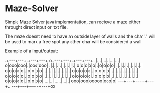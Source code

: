 # Maze-Solver

Simple Maze Solver java implementation, can recieve a maze either throught direct input or .txt file.

The maze doesnt need to have an outside layer of walls and the char '.' will be used to mark a free spot
any other char will be considered a wall.

Example of a input/output:

.+---+---+.+---+---+            o+---+---+.+---+---+
.|...|...|.|...|...|            o|ooo|ooo|.|ooo|ooo|
.|.|.|.|.|.|.|.|.|.|            o|o|o|o|o|.|o|o|o|o|
.|.|.|.|.|.|.|.|.|.|            o|o|o|o|o|.|o|o|o|o|
.|.|.|.|.|.|.|.|.|.|            o|o|o|o|o|.|o|o|o|o|
.|.|.|.|.|.|.|.|.|.|            o|o|o|o|o|.|o|o|o|o|
.|.|.|.|.|.|.|.|.|.|            o|o|o|o|o|.|o|o|o|o|
.|.|.|.|.|.|.|.|.|.|            o|o|o|o|o|.|o|o|o|o|
...|...|.....|...|.|            ooo|ooo|ooooo|ooo|o|
---+---+-----+---+..            ---+---+-----+---+oo
